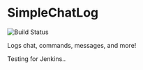 SimpleChatLog
=====================

![Build Status](https://travis-ci.org/ConnorLinfoot/SimpleChatLog.svg)

Logs chat, commands, messages, and more!


Testing for Jenkins..
